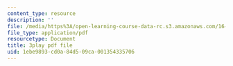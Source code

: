 ```yaml
---
content_type: resource
description: ''
file: /media/https%3A/open-learning-course-data-rc.s3.amazonaws.com/16-687-private-pilot-ground-school-january-iap-2019/1ebe9893cd0a84d509ca001354335706_shHvE6yV4IM.pdf
file_type: application/pdf
resourcetype: Document
title: 3play pdf file
uid: 1ebe9893-cd0a-84d5-09ca-001354335706
---
```

